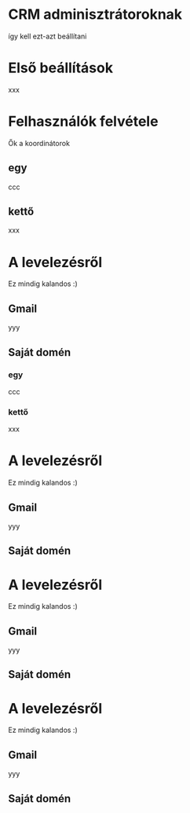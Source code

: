 # CRM adminisztrátoroknak

így kell ezt-azt beállítani

# Első beállítások

xxx

# Felhasználók felvétele

Ők a koordinátorok

## egy

ccc

## kettő

xxx

# A levelezésről

Ez mindig kalandos :)

## Gmail

yyy

## Saját domén

### egy

ccc

### kettő

xxx

# A levelezésről

Ez mindig kalandos :)

## Gmail

yyy

## Saját domén


# A levelezésről

Ez mindig kalandos :)

## Gmail

yyy

## Saját domén


# A levelezésről

Ez mindig kalandos :)

## Gmail

yyy

## Saját domén
